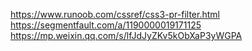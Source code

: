 https://www.runoob.com/cssref/css3-pr-filter.html
https://segmentfault.com/a/1190000019171125
https://mp.weixin.qq.com/s/lfJdJyZKv5kObXaP3yWGPA